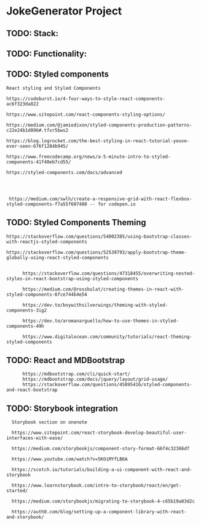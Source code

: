 # JokeGenerator Project



## TODO: Stack:





## TODO: Functionality:








## TODO: Styled components

    React styling and Styled Components

    https://codeburst.io/4-four-ways-to-style-react-components-ac6f323da822

    https://www.sitepoint.com/react-components-styling-options/

    https://medium.com/@jamiedixon/styled-components-production-patterns-c22e24b1d896#.tfxr5bws2

    https://blog.logrocket.com/the-best-styling-in-react-tutorial-youve-ever-seen-676f1284b945/

    https://www.freecodecamp.org/news/a-5-minute-intro-to-styled-components-41f40eb7cd55/
    
    https://styled-components.com/docs/advanced
    
    
    
 
     https://medium.com/swlh/create-a-responsive-grid-with-react-flexbox-styled-components-f7a55f607480 -- for codepen.io
    


## TODO: Styled Components Theming 

    https://stackoverflow.com/questions/54002385/using-bootstrap-classes-with-reactjs-styled-components
   
    https://stackoverflow.com/questions/52539793/apply-bootstrap-theme-globally-using-react-styled-components


          https://stackoverflow.com/questions/47318455/overwriting-nested-styles-in-react-bootstrap-using-styled-components

          https://medium.com/@rossbulat/creating-themes-in-react-with-styled-components-6fce744b4e54

          https://dev.to/boywithsilverwings/theming-with-styled-components-3ig2

          https://dev.to/aromanarguello/how-to-use-themes-in-styled-components-49h

          https://www.digitalocean.com/community/tutorials/react-theming-styled-components


 
## TODO: React and MDBootstrap     

          https://mdbootstrap.com/cli/quick-start/
          https://mdbootstrap.com/docs/jquery/layout/grid-usage/
          https://stackoverflow.com/questions/45895416/styled-components-and-react-bootstrap




## TODO: Storybook integration


      Storybook section on onenote
      
      https://www.sitepoint.com/react-storybook-develop-beautiful-user-interfaces-with-ease/
      
      https://medium.com/storybookjs/component-story-format-66f4c32366df

      https://www.youtube.com/watch?v=5KOiMYfLB6A

      https://scotch.io/tutorials/building-a-ui-component-with-react-and-storybook

      https://www.learnstorybook.com/intro-to-storybook/react/en/get-started/

      https://medium.com/storybookjs/migrating-to-storybook-4-c65b19a03d2c

      https://auth0.com/blog/setting-up-a-component-library-with-react-and-storybook/




